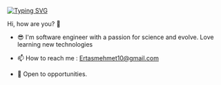 [![Typing SVG](https://readme-typing-svg.demolab.com?font=Fira+Code&weight=300&size=25&duration=2000&pause=1000&width=500&height=77&lines=I'm+Mehmet+Ertas;Jr.Software+Engineer+%F0%9F%A7%91%E2%80%8D%F0%9F%92%BB)](https://git.io/typing-svg)

Hi, how are you? 👋

* 😎 I'm software engineer with a passion for science and evolve. Love learning new technologies 







* 📫 How to reach me : Ertasmehmet10@gmail.com 

* 👯 Open to opportunities.






